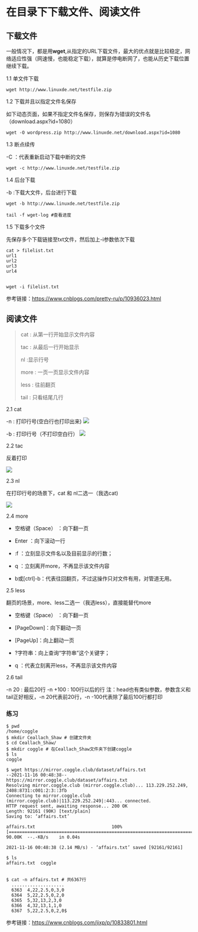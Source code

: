 
# 在目录下下载文件、阅读文件

## 下载文件
一般情况下，都是用**wget**,从指定的URL下载文件，最大的优点就是比较稳定，网络适应性强（网速慢，也能稳定下载），就算是停电断网了，也能从历史下载位置继续下载。

1.1 单文件下载
```shell
wget http://www.linuxde.net/testfile.zip
```

1.2 下载并且以指定文件名保存

如下动态页面，如果不指定文件名保存，则保存为错误的文件名（download.aspx?id=1080）
```shell
wget -O wordpress.zip http://www.linuxde.net/download.aspx?id=1080
```

1.3 断点续传

-C ：代表重新启动下载中断的文件
```shell
wget -c http://www.linuxde.net/testfile.zip
```

1.4 后台下载

-b :下载大文件，后台进行下载
```shell
wget -b http://www.linuxde.net/testfile.zip

tail -f wget-log #查看进度
```


1.5 下载多个文件

先保存多个下载链接至txt文件，然后加上-i参数依次下载

```shell
cat > filelist.txt
url1
url2
url3
url4


wget -i filelist.txt
```

参考链接：https://www.cnblogs.com/pretty-ru/p/10936023.html



## 阅读文件

> cat : 从第一行开始显示文件内容
> 
> tac :  从最后一行开始显示
> 
> nl :显示行号
> 
> more : 一页一页显示文件内容
> 
> less : 往前翻页
> 
> tail : 只看结尾几行

2.1 cat 

-n : 打印行号(空白行也打印出来)
![](https://files.catbox.moe/jrh5nf.png)

-b : 打印行号（不打印空白行）
![](https://files.catbox.moe/li6g0d.png)


2.2 tac 

反着打印

![](https://files.catbox.moe/63ek71.png)

2.3 nl

在打印行号的场景下，cat 和 nl二选一（我选cat)

![](https://files.catbox.moe/slhmk6.png)


2.4 more

- 空格键（Space） ：向下翻一页

- Enter ：向下滚动一行


- :f ：立刻显示文件名以及目前显示的行数；

- q ：立刻离开more，不再显示该文件内容

- b或[ctrl]-b：代表往回翻页，不过这操作只对文件有用，对管道无用。

2.5 less

翻页的场景，more、less二选一（我选less），直接能替代more

- 空格键（Space） ：向下翻一页

- [PageDown]：向下翻动一页

- [PageUp]：向上翻动一页

- ?字符串：向上查询“字符串”这个关键字；

- q ：代表立刻离开less，不再显示该文件内容

2.6 tail

-n 20 : 最后20行
-n +100 : 100行以后的行
注：head也有类似参数，参数含义和tail正好相反，-n 20代表前20行，-n -100代表除了最后100行都打印

### 练习

```shell
$ pwd
/home/coggle
$ mkdir Ceallach_Shaw # 创建文件夹
$ cd Ceallach_Shaw/
$ mkdir coggle # 在Ceallach_Shaw文件夹下创建coggle
$ ls
coggle

$ wget https://mirror.coggle.club/dataset/affairs.txt
--2021-11-16 00:48:38--  https://mirror.coggle.club/dataset/affairs.txt
Resolving mirror.coggle.club (mirror.coggle.club)... 113.229.252.249, 2408:8731:c001:2:3::3fb
Connecting to mirror.coggle.club (mirror.coggle.club)|113.229.252.249|:443... connected.
HTTP request sent, awaiting response... 200 OK
Length: 92161 (90K) [text/plain]
Saving to: ‘affairs.txt’

affairs.txt                             100%[============================================================================>]  90.00K  --.-KB/s    in 0.04s   

2021-11-16 00:48:38 (2.14 MB/s) - ‘affairs.txt’ saved [92161/92161]

$ ls
affairs.txt  coggle


$ cat -n affairs.txt # 共6367行
  ....................
  6363	4,22,2.5,0,3,0
  6364	5,22,2.5,0,2,0
  6365	5,32,13,2,3,0
  6366	4,32,13,1,1,0
  6367	5,22,2.5,0,2,0$ 

```

参考链接：https://www.cnblogs.com/jixp/p/10833801.html


